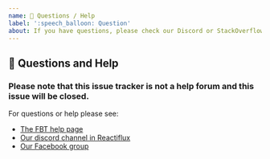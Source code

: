 ```yaml
---
name: 💬 Questions / Help
label: ':speech_balloon: Question'
about: If you have questions, please check our Discord or StackOverflow
---
```


## 💬 Questions and Help

### Please note that this issue tracker is not a help forum and this issue will be closed.

For questions or help please see:

- [The FBT help page](https://facebook.github.io/fbt/help)
- [Our discord channel in Reactiflux](https://discordapp.com/invite/cQvXZr5)
- [Our Facebook group](https://www.facebook.com/groups/498204277369868)
